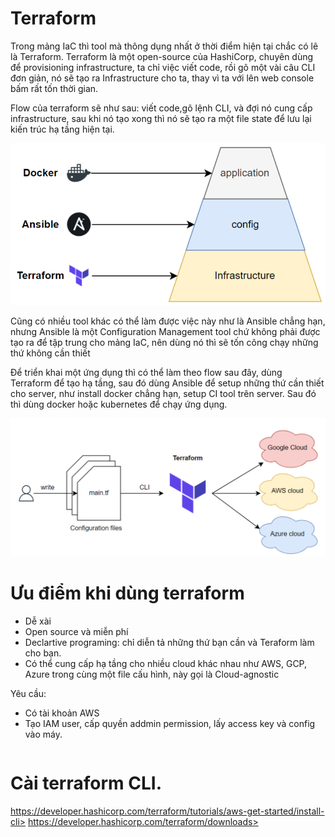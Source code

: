 # Terraform
Trong mảng IaC thì tool mà thông dụng nhất ở thời điểm hiện tại chắc có lẽ là Terraform. Terraform là một open-source của HashiCorp, chuyên dùng để provisioning infrastructure, ta chỉ việc viết code, rồi gõ một vài câu CLI đơn giản, nó sẽ tạo ra Infrastructure cho ta, thay vì ta với lên web console bấm rất tốn thời gian.

Flow của terraform sẽ như sau: viết code,gõ lệnh CLI, và đợi nó cung cấp infrastructure, sau khi nó tạo xong thì nó sẽ tạo ra một file state để lưu lại kiến trúc hạ tầng hiện tại.

![](/bai1/flow.PNG)

Cũng có nhiều tool khác có thể làm được việc này như là Ansible chẳng hạn, nhưng Ansible là một Configuration Management tool chứ không phải được tạo ra để tập trung cho mảng IaC, nên dùng nó thì sẽ tốn công chạy những thứ không cần thiết



Để triển khai một ứng dụng thì có thể làm theo flow sau đây, dùng Terraform để tạo hạ tầng, sau đó dùng Ansible để setup những thứ cần thiết cho server, như install docker chẳng hạn, setup CI tool trên server. Sau đó thì dùng docker hoặc kubernetes để chạy ứng dụng.

![](/bai1/terraform.PNG)

# Ưu điểm khi dùng terraform

- Dễ xài
- Open source và miễn phí
- Declartive programing: chỉ diễn tả những thứ bạn cần và Teraform làm cho bạn.
- Có thể cung cấp hạ tầng cho nhiều cloud khác nhau như AWS, GCP, Azure trong cùng một file cấu hình, này gọi là Cloud-agnostic

Yêu cầu:

- Có tài khoản AWS
- Tạo IAM user, cấp quyền addmin permission, lấy access key và config vào máy.

``` aws config
```
# Cài terraform CLI.
https://developer.hashicorp.com/terraform/tutorials/aws-get-started/install-cli>
https://developer.hashicorp.com/terraform/downloads>

